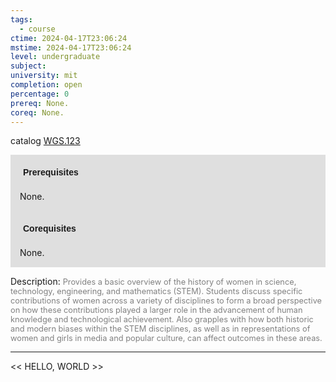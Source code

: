 ```yaml
---
tags:
  - course
ctime: 2024-04-17T23:06:24
mstime: 2024-04-17T23:06:24
level: undergraduate
subject: 
university: mit
completion: open
percentage: 0
prereq: None.
coreq: None.
---
```


catalog [WGS.123](http://student.mit.edu/catalog/mWGSa.html#WGS.123)

<span style="display: block; padding: 15px; background-color: rgb(100, 100, 100, 0.2);"><font id="m_prereq4274_0" style="display: block; font-family: Arial, sans-serif; font-weight: bold; padding: 5px">Prerequisites</font><br><span id="prereq4274_0">None.</span></span>
<span style="display: block; padding: 15px; background-color: rgb(100, 100, 100, 0.2);"><font id="m_coreq4274_0" style="display: block; font-family: Arial, sans-serif; font-weight: bold; padding: 5px">Corequisites</font><br><span id="coreq4274_0">None.</span></span>

<font style="">Description:</font>
<font style="color: grey; font-size: 0.8rem;">Provides a basic overview of the history of women in science, technology, engineering, and mathematics (STEM). Students discuss specific contributions of women across a variety of disciplines to form a broad perspective on how these contributions played a larger role in the advancement of human knowledge and technological achievement. Also grapples with how both historic and modern biases within the STEM disciplines, as well as in representations of women and girls in media and popular culture, can affect outcomes in these areas.</font>



---

<< HELLO, WORLD >>
